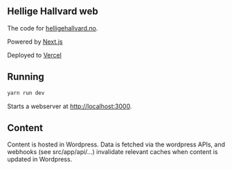 ## Hellige Hallvard web

The code for [helligehallvard.no](https://helligehallvard.no).

Powered by [Next.js](https://nextjs.org/)

Deployed to [Vercel](https://vercel.com)

## Running

```bash
yarn run dev
```

Starts a webserver at [http://localhost:3000](http://localhost:3000).

## Content

Content is hosted in Wordpress. Data is fetched via the wordpress APIs, and webhooks (see src/app/api/...) invalidate relevant caches when content is updated in Wordpress.

